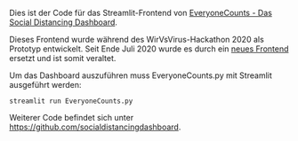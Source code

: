 Dies ist der Code für das Streamlit-Frontend von [EveryoneCounts - Das Social Distancing Dashboard](https://everyonecounts.de). 

Dieses Frontend wurde während des WirVsVirus-Hackathon 2020 als Prototyp entwickelt. Seit Ende Juli 2020 wurde es durch ein [neues Frontend](https://github.com/socialdistancingdashboard/frontendv2) ersetzt und ist somit veraltet.

Um das Dashboard auszuführen muss EveryoneCounts.py mit Streamlit ausgeführt werden:

```
streamlit run EveryoneCounts.py
```

Weiterer Code befindet sich unter https://github.com/socialdistancingdashboard.